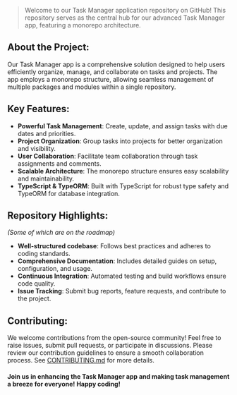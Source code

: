> Welcome to our Task Manager application repository on GitHub! 
> This repository serves as the central hub for our advanced Task Manager app, featuring a monorepo architecture.

## About the Project:
Our Task Manager app is a comprehensive solution designed to help users efficiently organize, manage, and collaborate on tasks and projects. The app employs a monorepo structure, allowing seamless management of multiple packages and modules within a single repository.

## Key Features:

- **Powerful Task Management**: Create, update, and assign tasks with due dates and priorities.
- **Project Organization**: Group tasks into projects for better organization and visibility.
- **User Collaboration**: Facilitate team collaboration through task assignments and comments.
- **Scalable Architecture**: The monorepo structure ensures easy scalability and maintainability.
- **TypeScript & TypeORM**: Built with TypeScript for robust type safety and TypeORM for database integration. 

## Repository Highlights: 

_(Some of which are on the roadmap)_
- **Well-structured codebase**: Follows best practices and adheres to coding standards.
- **Comprehensive Documentation**: Includes detailed guides on setup, configuration, and usage.
- **Continuous Integration**: Automated testing and build workflows ensure code quality.
- **Issue Tracking**: Submit bug reports, feature requests, and contribute to the project.

## Contributing:

We welcome contributions from the open-source community! 
Feel free to raise issues, submit pull requests, or participate in discussions. 
Please review our contribution guidelines to ensure a smooth collaboration process. 
See [CONTRIBUTING.md](CONTRIBUTING.md) for more details.

#### Join us in enhancing the Task Manager app and making task management a breeze for everyone! Happy coding!